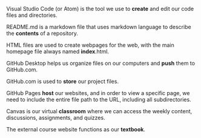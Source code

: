 Visual Studio Code (or Atom) is the tool we use to <b>create</b> and edit our code files and directories.

README.md is a markdown file that uses markdown language to describe the <b>contents</b> of a repository.

HTML files are used to create webpages for the web, with the main homepage file always named <b>index</b>.html.

GitHub Desktop helps us organize files on our computers and <b>push</b> them to GitHub.com.

GitHub.com is used to <b>store</b> our project files.

GitHub Pages <b>host</b> our websites, and in order to view a specific page, we need to include the entire file path to the URL, including all subdirectories.

Canvas is our virtual <b>classroom</b> where we can access the weekly content, discussions, assignments, and quizzes.

The external course website functions as our <b>textbook</b>.